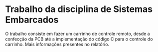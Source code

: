 # Trabalho da disciplina de Sistemas Embarcados
O trabalho consiste em fazer um carrinho de controle remoto, desde a confecção da PCB até a implementação do código C para o controle do carrinho. Mais informações presentes no relatório.
